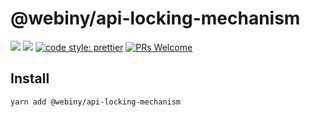 # @webiny/api-locking-mechanism
[![](https://img.shields.io/npm/dw/@webiny/api-locking-mechanism.svg)](https://www.npmjs.com/package/@webiny/api-locking-mechanism) 
[![](https://img.shields.io/npm/v/@webiny/api-locking-mechanism.svg)](https://www.npmjs.com/package/@webiny/api-locking-mechanism)
[![code style: prettier](https://img.shields.io/badge/code_style-prettier-ff69b4.svg?style=flat-square)](https://github.com/prettier/prettier)
[![PRs Welcome](https://img.shields.io/badge/PRs-welcome-brightgreen.svg?style=flat-square)](http://makeapullrequest.com)

## Install
```
yarn add @webiny/api-locking-mechanism
```
